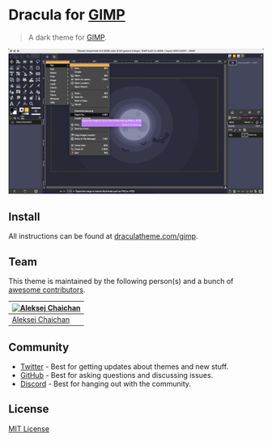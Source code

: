 # Dracula for [GIMP](https://www.gimp.org/)

> A dark theme for [GIMP](https://www.gimp.org/).

![Screenshot](./screenshot.png)

## Install

All instructions can be found at [draculatheme.com/gimp](https://draculatheme.com/gimp).

## Team

This theme is maintained by the following person(s) and a bunch of [awesome contributors](https://github.com/dracula/gimp/graphs/contributors).

| [![Aleksej Chaichan](https://github.com/alexchaichan.png?size=100)](https://github.com/alexchaichan)  |
| ------------------------------------------------------------------------------------------------------|
| [Aleksej Chaichan](https://github.com/alexchaichan)                                                   |

## Community

- [Twitter](https://twitter.com/draculatheme) - Best for getting updates about themes and new stuff.
- [GitHub](https://github.com/dracula/dracula-theme/discussions) - Best for asking questions and discussing issues.
- [Discord](https://draculatheme.com/discord-invite) - Best for hanging out with the community.

## License

[MIT License](./LICENSE)
